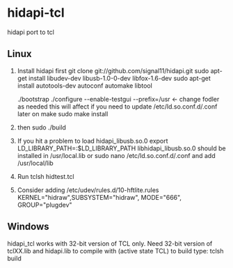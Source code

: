 # hidapi-tcl
hidapi port to tcl

Linux
-----

1. Install hidapi first
   git clone git://github.com/signal11/hidapi.git
   sudo apt-get install libudev-dev libusb-1.0-0-dev libfox-1.6-dev
   sudo apt-get install autotools-dev autoconf automake libtool

	./bootstrap
	./configure --enable-testgui --prefix=/usr <- change fodler as needed
	                             this will affect if you need to update /etc/ld.so.conf.d/.conf later on
	make
	sudo make install
	
2. then sudo ./build
3. If you hit a problem to load hidapi_libusb.so.0 
   export LD_LIBRARY_PATH=<path to libhidapi_libusb.so.0>:$LD_LIBRARY_PATH
   libhidapi_libusb.so.0 should be installed in /usr/local.lib
   or
   sudo nano /etc/ld.so.conf.d/.conf and add /usr/local/lib
4. Run tclsh hidtest.tcl 

5. Consider adding /etc/udev/rules.d/10-hftlite.rules
   KERNEL="hidraw",SUBSYSTEM="hidraw", MODE="666", GROUP="plugdev"
   
Windows
-------

hidapi_tcl works with 32-bit version of TCL only.
Need 32-bit version of tclXX.lib and hidapi.lib to compile with (active state TCL)
to build type:
tclsh build
